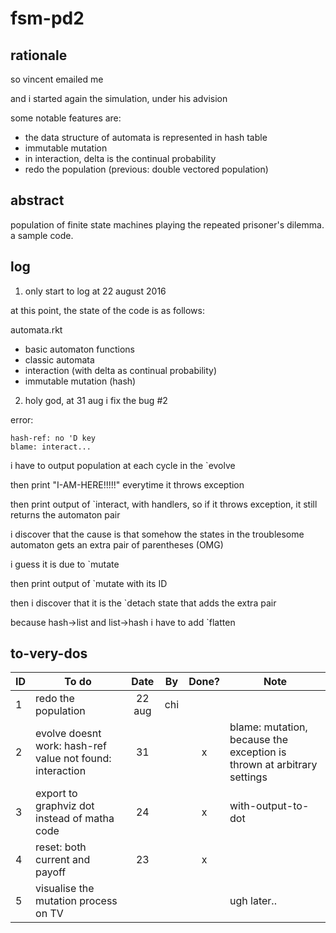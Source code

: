 # fsm-pd2

## rationale
so vincent emailed me

and i started again the simulation, under his advision

some notable features are:

* the data structure of automata is represented in hash table
* immutable mutation
* in interaction, delta is the continual probability
* redo the population (previous: double vectored population)

## abstract
population of finite state machines playing the repeated prisoner's dilemma.
a sample code.

## log

1. only start to log at 22 august 2016

at this point, the state of the code is as follows:

automata.rkt
* basic automaton functions
* classic automata
* interaction (with delta as continual probability)
* immutable mutation (hash)


2. holy god, at 31 aug i fix the bug #2

error:

    hash-ref: no 'D key
    blame: interact...

i have to output population at each cycle in the `evolve

then print "I-AM-HERE!!!!!" everytime it throws exception

then print output of `interact, with handlers, so if it throws exception, it still returns the automaton pair

i discover that the cause is that somehow the states in the troublesome automaton gets an extra pair of parentheses (OMG)

i guess it is due to `mutate

then print output of `mutate with its ID

then i discover that it is the `detach state that adds the extra pair

because hash->list and list->hash i have to add `flatten

## to-very-dos

| ID | To do         | Date          | By    | Done? | Note|
| -- | ------------- |:-------------:| ----- |:-----:|-----|
| 1 | redo the population    | 22 aug | chi | ||
| 2 | evolve doesnt work: hash-ref value not found: interaction  |31 ||x|blame: mutation, because the exception is thrown at arbitrary settings|
| 3 | export to graphviz dot instead of matha code  | 24 ||x|with-output-to-dot|
| 4 | reset: both current and payoff  | 23 ||x||
| 5 | visualise the mutation process on TV  | |||ugh later..|


